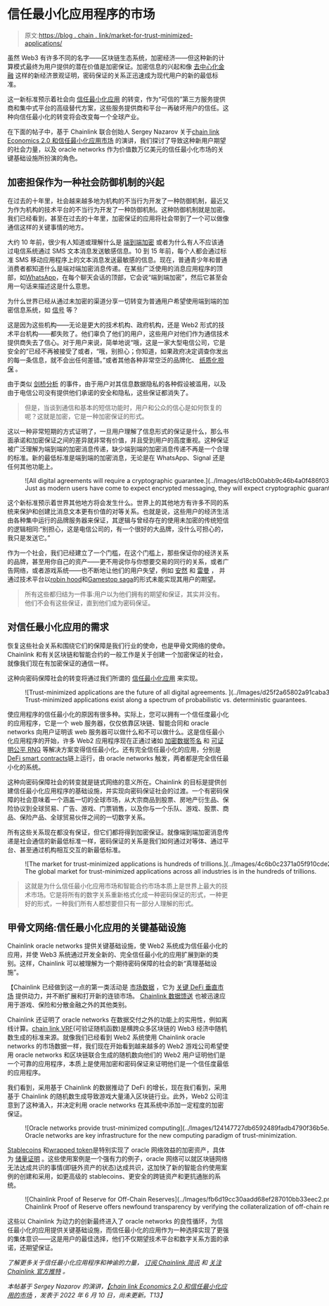 # 信任最小化应用程序的市场

> 原文:[https://blog . chain . link/market-for-trust-minimized-applications/](https://blog.chain.link/market-for-trust-minimized-applications/)

虽然 Web3 有许多不同的名字——区块链生态系统，加密经济——但这种新的计算模式最终为用户提供的潜在价值是加密保证。加密信息的兴起和像 [去中心化金融](https://chain.link/education/defi) 这样的新经济景观证明，密码保证的关系正迅速成为现代用户的新的最低标准。

这一新标准预示着社会向 [信任最小化应用](https://blog.chain.link/what-is-trust-minimization/) 的转变，作为“可信的”第三方服务提供商和集中式平台的高级替代方案，这些服务提供商和平台一再破坏用户的信任。这种向信任最小化的转变将会改变每一个全球产业。

在下面的帖子中，基于 Chainlink 联合创始人 Sergey Nazarov 关于[chain link Economics 2.0 和信任最小化应用市场](https://www.youtube.com/watch?v=KSS8Gk5UxE4) 的演讲，我们探讨了导致这种新用户期望的社会力量，以及 oracle networks 作为价值数万亿美元的信任最小化市场的关键基础设施所扮演的角色。

## 加密担保作为一种社会防御机制的兴起

在过去的十年里，社会越来越多地为机构的不当行为开发了一种防御机制，最近又为作为机构的技术平台的不当行为开发了一种防御机制。这种防御机制就是加密。我们已经看到，甚至在过去的十年里，加密保证的应用将社会带到了一个可以做像通信这样的关键事情的地方。

大约 10 年前，很少有人知道或理解什么是 [端到端加密](https://www.techtarget.com/searchsecurity/definition/end-to-end-encryption-E2EE) 或者为什么有人不应该通过电信系统通过 SMS 文本消息发送敏感信息。10 到 15 年前，每个人都会通过标准 SMS 移动应用程序上的文本消息发送最敏感的信息。现在，普通青少年和普通消费者都知道什么是端对端加密消息传递。在某些广泛使用的消息应用程序的顶部，如[WhatsApp](https://faq.whatsapp.com/791574747982248/)，在每个聊天会话的顶部，它会说“端到端加密”，然后它甚至会用一句话来描述这是什么意思。

为什么世界已经从通过未加密的渠道分享一切转变为普通用户希望使用端到端的加密信息系统，如 [信号](https://support.signal.org/hc/en-us/articles/360007318911-How-do-I-know-my-communication-is-private-) 等？

这是因为这些机构——无论是更大的技术机构、政府机构，还是 Web2 形式的技术平台机构——都失败了。他们辜负了他们的用户，这些用户对他们作为通信技术提供商失去了信心。对于用户来说，简单地说“哦，这是一家大型电信公司，它是安全的”已经不再被接受了或者，“哦，别担心；你知道，如果政府决定调查你发出的每一条信息，就不会出任何差错。”或者其他各种非常空泛的品牌化、 [纸质化担保](https://blog.chain.link/brand-based-vs-math-based-agreements/) 。

由于类似 [剑桥分析](https://www.nytimes.com/2018/04/04/us/politics/cambridge-analytica-scandal-fallout.html) 的事件，由于用户对其信息数据隐私的各种假设被滥用，以及由于电信公司没有提供他们承诺的安全和隐私，这些保证都消失了。

> 但是，当谈到通信和基本的短信功能时，用户和公众的信心是如何恢复的呢？这就是加密，它是一种加密保证的形式。

这以一种非常短期的方式证明了，一旦用户理解了信息形式的保证是什么，那么书面承诺和加密保证之间的差异就非常有价值，并且受到用户的高度重视。这种保证被广泛理解为端到端的加密消息传递，缺少端到端的加密消息传递不再是一个合理的标准。新的最低标准是端到端的加密消息，无论是在 WhatsApp、Signal 还是任何其他功能上。

<figure id="attachment_4442" aria-describedby="caption-attachment-4442" style="width: 1024px" class="wp-caption alignnone">![All digital agreements will require a cryptographic guarantee.](../Images/d18cb00abb9c46b4a0f486f034bc4643.png)

<figcaption id="caption-attachment-4442" class="wp-caption-text">Just as modern users have come to expect encrypted messaging, they will expect cryptographic guarantees around all digital agreements.</figcaption>

</figure>

这个新标准预示着世界其他地方将会发生什么。世界上的其他地方有许多不同的系统来保护和创建比消息文本更有价值的对等关系。也就是说，这些用户的经济生活由各种集中运行的品牌服务器来保证，其逻辑与曾经存在的使用未加密的传统短信的逻辑相同:“别担心，这是电信公司的，有一个很好的大品牌，没什么可担心的，我只是发送它。”

作为一个社会，我们已经建立了一个门槛，在这个门槛上，那些保证你的经济关系的品牌，甚至用你自己的资产——更不用说你与你想要交易的同行的关系，或者广告网络，或者游戏系统——也不断地让他们的用户失望，例如 [安然](https://www.britannica.com/event/Enron-scandal) 和 [雷曼](https://www.britannica.com/event/bankruptcy-of-Lehman-Brothers) ， 并通过技术平台以[robin hood](https://www.nytimes.com/2021/06/30/technology/robinhood-fined-misleading-customers.html)和[Gamestop saga](https://www.scu.edu/ethics/focus-areas/business-ethics/resources/robinhood-reddit-and-gamestop-what-happened-and-what-should-happen-next/)的形式未能实现其用户的期望。

> 所有这些都归结为一件事:用户以为他们拥有的期望和保证，其实并没有。他们不会有这些保证，直到他们成为密码保证。

## 对信任最小化应用的需求

恢复这些社会关系和围绕它们的保障是我们行业的使命，也是甲骨文网络的使命。Chainlink 和有关区块链和智能合约的一般工作是关于创建一个加密保证的社会，就像我们现在有加密保证的通信一样。

这种向密码保障社会的转变将通过我们所谓的 [信任最小化应用](https://blog.chain.link/what-is-trust-minimization/) 来实现。

<figure id="attachment_4443" aria-describedby="caption-attachment-4443" style="width: 1024px" class="wp-caption alignnone">![Trust-minimized applications are the future of all digital agreements. ](../Images/d25f2a65802a91caba309584513b43ff.png)

<figcaption id="caption-attachment-4443" class="wp-caption-text">Trust-minimized applications exist along a spectrum of probabilistic vs. deterministic guarantees.</figcaption>

</figure>

使应用程序的信任最小化的原因有很多种。实际上，您可以拥有一个信任度最小化的应用程序，它是一个 web 服务器，仅仅依靠区块链、智能合同和 oracle networks 向用户证明该 web 服务器可以做什么和不可以做什么。这是信任最小化应用程序的开始，许多 Web2 应用程序现在正通过诸如 [加密数据签名](https://blog.chain.link/easily-sell-your-apis-and-data-to-any-blockchain-via-chainlink/) 和 [可证明公平 RNG](https://blog.chain.link/provably-fair-rng-for-web2/) 等解决方案变得信任最小化。还有完全信任最小化的应用，分别是[DeFi smart contracts](https://chain.link/education/defi)链上运行，由 oracle networks 触发，两者都是完全信任最小化的系统。

这种向密码保障社会的转变就是链式网络的意义所在。Chainlink 的目标是提供创建信任最小化应用程序的基础设施，并实现向密码保证社会的过渡。一个有密码保障的社会意味着一个涵盖一切的全球市场，从大宗商品到股票、房地产衍生品、保险协议到全球贸易、广告、游戏、门票销售，以及你与一个乐队、游戏、股票、商品、保险产品、全球贸易伙伴之间的一切数字关系。

所有这些关系现在都没有保证，但它们都将得到加密保证。就像端到端加密消息传递是社会通信的新最低标准一样，密码保证的关系是我们如何通过对等体、通过平台、甚至通过机构相互交互的新最低标准。

<figure id="attachment_4444" aria-describedby="caption-attachment-4444" style="width: 1024px" class="wp-caption alignnone">![The market for trust-minimized applications is hundreds of trillions.](../Images/4c6b0c2371a05f910cde26f0d0dfb477.png)

<figcaption id="caption-attachment-4444" class="wp-caption-text">The global market for trust-minimized applications across all industries is in the hundreds of trillions.</figcaption>

</figure>

> 这就是为什么信任最小化应用市场和智能合约市场本质上是世界上最大的技术市场。它是将所有的数字关系重新格式化成一种密码保证的形式，一种更好的形式，一种我们所有人都想要但只有一部分人理解的形式。

## 甲骨文网络:信任最小化应用的关键基础设施

Chainlink oracle networks 提供关键基础设施，使 Web2 系统成为信任最小化的应用，并使 Web3 系统通过开发全新的、完全信任最小化的应用扩展到新的类别。这样，Chainlink 可以被理解为一个期待密码保障的社会的新“真理基础设施”。

【Chainlink 已经做到这一点的第一类活动是 [市场数据](https://chain.link/data-feeds) ，它为 [关键 DeFi 垂直市场](https://blog.chain.link/chainlink-price-feeds-secure-defi/) 提供动力，并不断扩展和打开新的连锁市场。 [Chainlink 数据馈送](https://data.chain.link/) 也被迅速应用于游戏、保险和分散金融之外的其他类别。

Chainlink 还证明了 oracle networks 在数据交付之外的功能上的实用性，例如离线计算。[chain link VRF](https://chain.link/vrf)(可验证随机函数)是横跨众多区块链的 Web3 经济中随机数生成的标准来源。就像我们已经看到 Web2 系统使用 Chainlink oracle networks 的市场数据一样，我们现在开始看到越来越多的 Web2 游戏公司[](https://blog.chain.link/provably-fair-rng-for-web2/)希望使用 oracle networks 和区块链联合生成的随机数向他们的 Web2 用户证明他们是一个可靠的应用程序，本质上是使用加密和密码保证来证明他们是一个信任度最低的应用程序。

我们看到，采用基于 Chainlink 的数据推动了 DeFi 的增长，现在我们看到，采用基于 Chainlink 的随机数生成导致游戏大量涌入区块链行业。此外，Web2 公司注意到了这种涌入，并决定利用 oracle networks 在其系统中添加一定程度的加密保证。

<figure id="attachment_4445" aria-describedby="caption-attachment-4445" style="width: 1024px" class="wp-caption alignnone">![Oracle networks provide trust-minimized computing](../Images/124147727db6592489fadb4790f36b5e.png)

<figcaption id="caption-attachment-4445" class="wp-caption-text">Oracle networks are key infrastructure for the new computing paradigm of trust-minimization.</figcaption>

</figure>

[Stablecoins](https://blog.chain.link/what-are-stablecoins/) 和[wrapped token](https://blog.chain.link/using-chainlink-proof-of-reserve-to-unlock-cross-chain-liquidity/)是特别实现了 oracle 网络效益的加密资产，具体为 [储量证明](https://blog.chain.link/proof-of-reserves/) 。这些使用案例是一个强有力的例子，oracle 网络可以就区块链网络无法达成共识的事情(即链外资产的状态)达成共识，这加快了新的智能合约使用案例的创建和采用，如更高级的 stablecoins、更安全的跨链资产和更抗通胀的系统。

<figure id="attachment_4446" aria-describedby="caption-attachment-4446" style="width: 1024px" class="wp-caption alignnone">![Chainlink Proof of Reserve for Off-Chain Reserves](../Images/fb6d19cc30aadd68ef287010bb33eec2.png)

<figcaption id="caption-attachment-4446" class="wp-caption-text">Chainlink Proof of Reserve offers newfound transparency by verifying the collateralization of off-chain reserves.</figcaption>

</figure>

这些以 Chainlink 为动力的创新最终进入了 oracle networks 的良性循环，为信任最小化的应用提供关键基础设施，而信任最小化的应用作为一种选择实现了更强的集体意识——这是用户的最佳选择，他们不仅期望技术平台和数字关系方面的承诺，还期望保证。

*了解更多关于信任最小化应用程序和神谕的力量，* [*订阅 Chainlink 简讯*](https://pages.chain.link/subscribe) *和* [*关注 Chainlink 官方推特*](https://twitter.com/chainlink) *。*

*本帖基于 Sergey Nazarov 的演讲，*[*【chain link Economics 2.0 和信任最小化应用的市场*](https://www.youtube.com/watch?v=KSS8Gk5UxE4) *，发表于 2022 年 6 月 10 日，尚未更新。T13】*